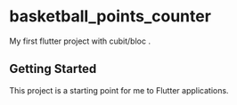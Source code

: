 # basketball_points_counter

My first flutter project with cubit/bloc .

## Getting Started

This project is a starting point for me to Flutter applications.

